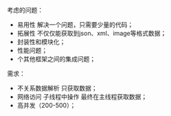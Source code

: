 考虑的问题：
* 易用性 解决一个问题，只需要少量的代码；
* 拓展性 不仅仅能获取到json、xml、image等格式数据；
* 封装性和模块化；
* 性能问题；
* 个其他框架之间的集成问题；

需求：
* 不关系数据解析 只获取数据；
* 网络访问 子线程中操作 最终在主线程获取数据；
* 高并发（200-500）；


